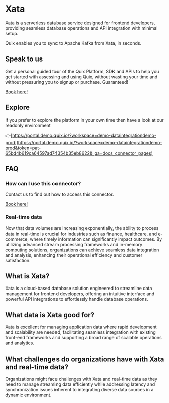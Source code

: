 <!-- START MARKDOWN -->
<!--[tech-name]-->
# Xata

<!--[blurb-about-tech]-->
Xata is a serverless database service designed for frontend developers, providing seamless database operations and API integration with minimal setup.

Quix enables you to sync to Apache Kafka <span id="to_or_from">from</span> <span id="techname">Xata</span>, in seconds.

## Speak to us

Get a personal guided tour of the Quix Platform, SDK and APIs to help you get started with assessing and using Quix, without wasting your time and without pressuring you to signup or purchase. Guaranteed!

[Book here!](https://quix.io/book-a-demo)

## Explore

If you prefer to explore the platform in your own time then have a look at our readonly environment

👉[https://portal.demo.quix.io/?workspace=demo-dataintegrationdemo-prod](https://portal.demo.quix.io/?workspace=demo-dataintegrationdemo-prod&token=pat-65bd4b619ca64597ad74354b35eb8622&_ga=docs_connector_pages)

## FAQ 

### How can I use this connector?

Contact us to find out how to access this connector.

[Book here!](https://quix.io/book-a-demo)

### Real-time data

Now that data volumes are increasing exponentially, the ability to process data in real-time is crucial for industries such as finance, healthcare, and e-commerce, where timely information can significantly impact outcomes. By utilizing advanced stream processing frameworks and in-memory computing solutions, organizations can achieve seamless data integration and analysis, enhancing their operational efficiency and customer satisfaction.

## What is <span id="techname">Xata</span>?

<!--[tech-seo-text]-->
Xata is a cloud-based database solution engineered to streamline data management for frontend developers, offering an intuitive interface and powerful API integrations to effortlessly handle database operations.

## What data is <span id="techname">Xata</span> good for?

<!--[tech-data-seo-text]-->
Xata is excellent for managing application data where rapid development and scalability are needed, facilitating seamless integration with existing front-end frameworks and supporting a broad range of scalable operations and analytics.

## What challenges do organizations have with <span id="techname">Xata</span> and real-time data?

<!--[tech-challenges-seo-text]-->
Organizations might face challenges with Xata and real-time data as they need to manage streaming data efficiently while addressing latency and synchronization issues inherent to integrating diverse data sources in a dynamic environment.
<!-- END MARKDOWN -->